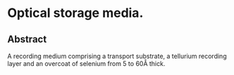 # Optical storage media.

## Abstract
A recording medium comprising a transport substrate, a tellurium recording layer and an overcoat of selenium from 5 to 60Å thick.